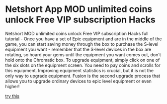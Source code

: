# Netshort App MOD unlimited coins unlock Free VIP subscription Hacks

Netshort MOD unlimited coins unlock Free VIP subscription Hacks full tutorial - Once you have a set of Epic equipment and are in the middle of the game, you can start saving money through the box to purchase the S-level equipment you want - remember that the S-level devices in the box are rotating, so hoard your gems until the equipment you want comes out, don't hold onto the Chromatic box. To upgrade equipment, simply click on one of the six slots on the equipment screen. You need to pay coins and scrolls for this equipment. Improving equipment statistics is crucial, but it is not the only way to upgrade equipment. Fusion is the second upgrade process that allows you to upgrade ordinary devices to epic level equipment or even higher!

[try this](https://netshort.quora.com/about)

